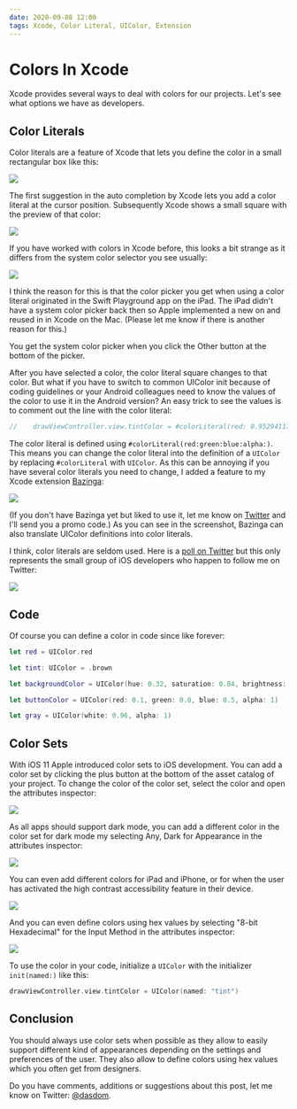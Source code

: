 ```yaml
---
date: 2020-09-08 12:00
tags: Xcode, Color Literal, UIColor, Extension
---
```


# Colors In Xcode

Xcode provides several ways to deal with colors for our projects.
Let's see what options we have as developers.

## Color Literals

Color literals are a feature of Xcode that lets you define the color in a small rectangular box like this:

![](../../assets/2020-09-08/color_literal_autocompletion.png)

The first suggestion in the auto completion by Xcode lets you add a color literal at the cursor position.
Subsequently Xcode shows a small square with the preview of that color:

![](../../assets/2020-09-08/color_literal_color_selector.png)

If you have worked with colors in Xcode before, this looks a bit strange as it differs from the system color selector you see usually:

![](../../assets/2020-09-08/system_color_picker.png)

I think the reason for this is that the color picker you get when using a color literal originated in the Swift Playground app on the iPad.
The iPad didn't have a system color picker back then so Apple implemented a new on and reused in in Xcode on the Mac.
(Please let me know if there is another reason for this.)

You get the system color picker when you click the Other button at the bottom of the picker.

After you have selected a color, the color literal square changes to that color.
But what if you have to switch to common UIColor init because of coding guidelines or your Android colleagues need to know the values of the color to use it in the Android version?
An easy trick to see the values is to comment out the line with the color literal:

```swift
//    drawViewController.view.tintColor = #colorLiteral(red: 0.9529411793, green: 0.6862745285, blue: 0.1333333403, alpha: 1)
```

The color literal is defined using `#colorLiteral(red:green:blue:alpha:)`.
This means you can change the color literal into the definition of a `UIColor` by replacing `#colorLiteral` with `UIColor`.
As this can be annoying if you have several color literals you need to change, I added a feature to my Xcode extension [Bazinga](https://apps.apple.com/de/app/bazinga-for-xcode/id1503241323?l=en&mt=12):

![](../../assets/2020-09-08/bazinga_color_literal_to_uicolor.png)

(If you don't have Bazinga yet but liked to use it, let me know on [Twitter](https://twitter.com/dasdom) and I'll send you a promo code.)
As you can see in the screenshot, Bazinga can also translate UIColor definitions into color literals.

I think, color literals are seldom used.
Here is a [poll on Twitter](https://twitter.com/dasdom/status/1302151976520757249?s=20) but this only represents the small group of iOS developers who happen to follow me on Twitter:

![](../../assets/2020-09-08/twitter_poll.png)

## Code

Of course you can define a color in code since like forever:

```swift
let red = UIColor.red

let tint: UIColor = .brown

let backgroundColor = UIColor(hue: 0.32, saturation: 0.84, brightness: 0.9, alpha: 1)

let buttonColor = UIColor(red: 0.1, green: 0.0, blue: 0.5, alpha: 1)

let gray = UIColor(white: 0.96, alpha: 1)
```

## Color Sets

With iOS 11 Apple introduced color sets to iOS development.
You can add a color set by clicking the plus button at the bottom of the asset catalog of your project.
To change the color of the color set, select the color and open the attributes inspector:

![](../../assets/2020-09-08/color_set_only_universal.png)

As all apps should support dark mode, you can add a different color in the color set for dark mode my selecting Any, Dark for Appearance in the attributes inspector:

![](../../assets/2020-09-08/add_dark_mode_color.png)

You can even add different colors for iPad and iPhone, or for when the user has activated the high contrast accessibility feature in their device.

![](../../assets/2020-09-08/color_set_with_many_different_colors.png)

And you can even define colors using hex values by selecting "8-bit Hexadecimal" for the Input Method in the attributes inspector:

![](../../assets/2020-09-08/hexadecial_color.png)

To use the color in your code, initialize a `UIColor` with the initializer `init(named:)` like this:

```swift
drawViewController.view.tintColor = UIColor(named: "tint")
```

## Conclusion

You should always use color sets when possible as they allow to easily support different kind of appearances depending on the settings and preferences of the user.
They also allow to define colors using hex values which you often get from designers.

Do you have comments, additions or suggestions about this post, let me know on Twitter: [@dasdom](http://twitter.com/dasdom).
